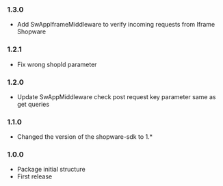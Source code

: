 ### 1.3.0
- Add SwAppIframeMiddleware to verify incoming requests from Iframe Shopware

### 1.2.1
- Fix wrong shopId parameter

### 1.2.0
- Update SwAppMiddleware check post request key parameter same as get queries

### 1.1.0
- Changed the version of the shopware-sdk to 1.*

### 1.0.0
- Package initial structure
- First release

